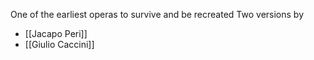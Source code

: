 One of the earliest operas to survive and be recreated
Two versions by 
- [[Jacapo Peri]]
- [[Giulio Caccini]] 
